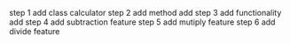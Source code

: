 step 1 add class calculator
step 2 add method add
step 3 add functionality add
step 4 add subtraction feature
step 5 add mutiply feature
step 6 add divide feature
